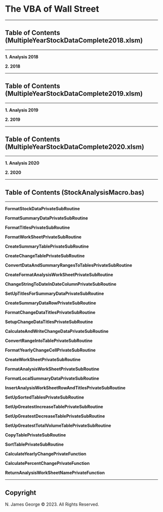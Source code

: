 # **The VBA of Wall Street**

----

## **Table of Contents (MultipleYearStockDataComplete2018.xlsm)**

----

**1. Analysis 2018**

**2. 2018**

----

## **Table of Contents (MultipleYearStockDataComplete2019.xlsm)**

----

**1. Analysis 2019**

**2. 2019**

----

## **Table of Contents (MultipleYearStockDataComplete2020.xlsm)**

----

**1. Analysis 2020**

**2. 2020**

----

## **Table of Contents (StockAnalysisMacro.bas)**

----

**FormatStockDataPrivateSubRoutine**

**FormatSummaryDataPrivateSubRoutine**

**FormatTitlesPrivateSubRoutine**

**FormatWorkSheetPrivateSubRoutine**

**CreateSummaryTablePrivateSubRoutine**

**CreateChangeTablePrivateSubRoutine**

**ConvertDataAndSummaryRangesToTablesPrivateSubRoutine**

**CreateFormatAnalysisWorkSheetPrivateSubRoutine**

**ChangeStringToDateInDateColumnPrivateSubRoutine**

**SetUpTitlesForSummaryDataPrivateSubRoutine**

**CreateSummaryDataRowPrivateSubRoutine**

**FormatChangeDataTitlesPrivateSubRoutine**

**SetupChangeDataTitlesPrivateSubRoutine**

**CalculateAndWriteChangeDataPrivateSubRoutine**

**ConvertRangeIntoTablePrivateSubRoutine**

**FormatYearlyChangeCellPrivateSubRoutine**

**CreateWorkSheetPrivateSubRoutine**

**FormatAnalysisWorkSheetPrivateSubRoutine**

**FormatLocalSummaryDataPrivateSubRoutine**

**InsertAnalysisWorkSheetRowAndTitlesPrivateSubRoutine**

**SetUpSortedTablesPrivateSubRoutine**

**SetUpGreatestIncreaseTablePrivateSubRoutine**

**SetUpGreatestDecreaseTablePrivateSubRoutine**

**SetUpGreatestTotalVolumeTablePrivateSubRoutine**

**CopyTablePrivateSubRoutine**

**SortTablePrivateSubRoutine**

**CalculateYearlyChangePrivateFunction**

**CalculatePercentChangePrivateFunction**

**ReturnAnalysisWorkSheetNamePrivateFunction**

----

## Copyright

N. James George © 2023. All Rights Reserved.
